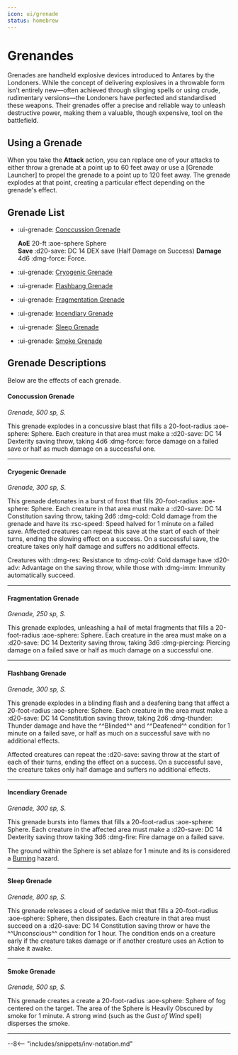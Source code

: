 ```yaml
---
icon: ui/grenade
status: homebrew
---
```


# Grenandes

Grenades are handheld explosive devices introduced to Antares by the Londoners. While the concept of delivering explosives in a throwable form isn't entirely new—often achieved through slinging spells or using crude, rudimentary versions—the Londoners have perfected and standardised these weapons. Their grenades offer a precise and reliable way to unleash destructive power, making them a valuable, though expensive, tool on the battlefield.

## Using a Grenade

When you take the **Attack** action, you can replace one of your attacks to either throw a grenade at a point up to 60 feet away or use a [Grenade Launcher] to propel the grenade to a point up to 120 feet away. The grenade explodes at that point, creating a particular effect depending on the grenade's effect. 

## Grenade List


<div class="grid cards" markdown>

- :ui-grenade: [Conccussion Grenade](#conccussion-grenade)

    **AoE** 20-ft :aoe-sphere Sphere   
    **Save** :d20-save: DC 14 DEX save (Half Damage on Success)
    **Damage** 4d6 :dmg-force: Force.

- :ui-grenade: [Cryogenic Grenade](#cryogenic-grenade)
- :ui-grenade: [Flashbang Grenade](flashbang-grenade)
- :ui-grenade: [Fragmentation Grenade](#fragmentation-grenade)
- :ui-grenade: [Incendiary Grenade](#incendiary-grenade)
- :ui-grenade: [Sleep Grenade](#sleep-grenade)
- :ui-grenade: [Smoke Grenade](#smoke-grenade)

</div>

## Grenade Descriptions

Below are the effects of each grenade.

#### Conccussion Grenade

_Grenade, 500 sp, S._

This grenade explodes in a concussive blast that fills a 20-foot-radius :aoe-sphere: Sphere. Each creature in that area must make a :d20-save: DC 14 Dexterity saving throw, taking 4d6 :dmg-force: force damage on a failed save or half as much damage on a successful one.

---

#### Cryogenic Grenade

_Grenade, 300 sp, S._

This grenade detonates in a burst of frost that fills 20-foot-radius :aoe-sphere: Sphere. Each creature in that area must make a :d20-save: DC 14 Constitution saving throw, taking 2d6 :dmg-cold: Cold damage from the grenade and have its :rsc-speed: Speed halved for 1 minute on a failed save. Affected creatures can repeat this save at the start of each of their turns, ending the slowing effect on a success. On a successful save, the creature takes only half damage and suffers no additional effects. 

Creatures with :dmg-res: Resistance to :dmg-cold: Cold damage have :d20-adv: Advantage on the saving throw, while those with :dmg-imm: Immunity automatically succeed.

---

#### Fragmentation Grenade

_Grenade, 250 sp, S._

This grenade explodes, unleashing a hail of metal fragments that fills a 20-foot-radius :aoe-sphere: Sphere. Each creature in the area must make on a :d20-save: DC 14 Dexterity saving throw,  taking 3d6 :dmg-piercing: Piercing damage on a failed save or half as much damage on a successful one.

---

#### Flashbang Grenade

_Grenade, 300 sp, S._

This grenade explodes in a blinding flash and a deafening bang that affect a 20-foot-radius :aoe-sphere: Sphere. Each creature in the area must make a :d20-save: DC 14 Constitution saving throw, taking 2d6 :dmg-thunder: Thunder damage and have the ^^Blinded^^ and ^^Deafened^^ condition for 1 minute on a failed save, or half as much on a successful save with no additional effects. 

Affected creatures can repeat the :d20-save: saving throw at the start of each of their turns, ending the effect on a success. On a successful save, the creature takes only half damage and suffers no additional effects.

---

#### Incendiary Grenade

_Grenade, 300 sp, S._

This grenade bursts into flames that fills a 20-foot-radius :aoe-sphere: Sphere. Each creature in the affected area must make a :d20-save: DC 14 Dexterity saving throw taking 3d6 :dmg-fire: Fire damage on a failed save. 

The ground within the Sphere is set ablaze for 1 minute and its is considered a [Burning](../../gameplay/phb/exploration.md#burning) hazard. 

---

#### Sleep Grenade

_Grenade, 800 sp, S._

This grenade releases a cloud of sedative mist that fills a 20-foot-radius :aoe-sphere: Sphere, then dissipates. Each creature in that area must succeed on a :d20-save: DC 14 Constitution saving throw or have the ^^Unconscious^^ condition for 1 hour. The condition ends on a creature early if the creature takes damage or if another creature uses an Action to shake it awake.

---

#### Smoke Grenade

_Grenade, 500 sp, S._

This grenade creates a create a 20-foot-radius :aoe-sphere: Sphere of fog centered on the target. The area of the Sphere is Heavily Obscured by smoke for 1 minute. A strong wind (such as the *Gust of Wind* spell) disperses the smoke.

---

--8<-- "includes/snippets/inv-notation.md"